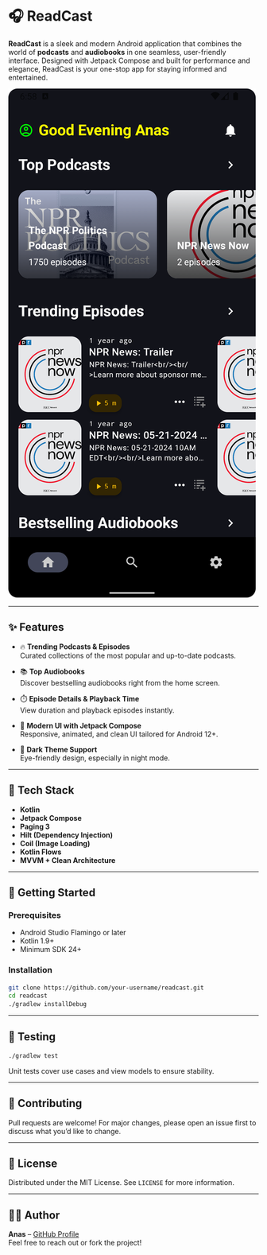 
# 🎧 ReadCast

**ReadCast** is a sleek and modern Android application that combines the world of **podcasts** and **audiobooks** in one seamless, user-friendly interface. Designed with Jetpack Compose and built for performance and elegance, ReadCast is your one-stop app for staying informed and entertained.

![Screenshot](assets/Screenshot_20250705_185844.png)

---

## ✨ Features

- 🔥 **Trending Podcasts & Episodes**  
  Curated collections of the most popular and up-to-date podcasts.

- 📚 **Top Audiobooks**  
  Discover bestselling audiobooks right from the home screen.

- ⏱️ **Episode Details & Playback Time**  
  View duration and playback episodes instantly.

- 📱 **Modern UI with Jetpack Compose**  
  Responsive, animated, and clean UI tailored for Android 12+.

- 🌙 **Dark Theme Support**  
  Eye-friendly design, especially in night mode.

---

## 🧩 Tech Stack

- **Kotlin**
- **Jetpack Compose**
- **Paging 3**
- **Hilt (Dependency Injection)**
- **Coil (Image Loading)**
- **Kotlin Flows**
- **MVVM + Clean Architecture**

---

## 🚀 Getting Started

### Prerequisites

- Android Studio Flamingo or later
- Kotlin 1.9+
- Minimum SDK 24+

### Installation

```bash
git clone https://github.com/your-username/readcast.git
cd readcast
./gradlew installDebug
```

---

## 🧪 Testing

```bash
./gradlew test
```

Unit tests cover use cases and view models to ensure stability.


---

## 🤝 Contributing

Pull requests are welcome! For major changes, please open an issue first to discuss what you’d like to change.

---

## 📄 License

Distributed under the MIT License. See `LICENSE` for more information.

---

## 👨‍💻 Author

**Anas** – [GitHub Profile](https://github.com/your-username)  
Feel free to reach out or fork the project!
